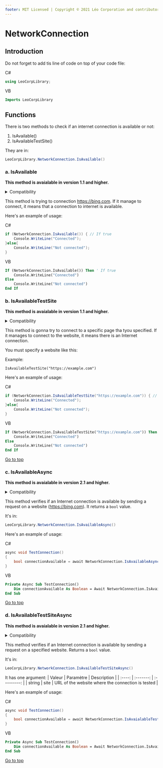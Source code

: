 ```yaml
---
footer: MIT Licensed | Copyright © 2021 Léo Corporation and contributors
---
```

# NetworkConnection
## Introduction
Do not forget to add tis line of code on top of your code file:

C#
~~~ cs
using LeoCorpLibrary;
~~~
VB
~~~ vb
Imports LeoCorpLibrary
~~~
## Functions
There is two methods to check if an internet connection is available or not:
1. IsAvailable()
2. IsAvailableTestSite()

They are in:
~~~ cs
LeoCorpLibrary.NetworkConnection.IsAvailable()
~~~
### a. IsAvailable
**This method is avaialable in version 1.1 and higher.**

<details>
<summary>Compatibility</summary>

| Framework | LeoCorpLibrary | LeoCorpLibrary.Core |
| :-------: | :------------: | :-----------------: |
| .NET 5 | ✔ | ✔ |
| .NET Core 3.1 | ✔ | ✔ |
| .NET Framework 4.7.2 | ✔ | ✔ |
| .NET Framework 4.5 | ❌ | ✔ |

</details>

This method is trying to connection https://bing.com. If it manage to connect, it means that a connection to internet is available. 

Here's an example of usage:

C#
~~~ cs
if (NetworkConnection.IsAvailable()) { // If true
    Console.WriteLine("Connected");
}else{
    Console.WriteLine("Not connected");
}
~~~
VB
~~~ vb
If (NetworkConnection.IsAvailable()) Then ' If true
    Console.WriteLine("Connected")
Else
    Console.WriteLine("Not connected")
End If
~~~
### b. IsAvailableTestSite
**This method is avaialable in version 1.1 and higher.**
<details>
<summary>Compatibility</summary>

| Framework | LeoCorpLibrary | LeoCorpLibrary.Core |
| :-------: | :------------: | :-----------------: |
| .NET 5 | ✔ | ✔ |
| .NET Core 3.1 | ✔ | ✔ |
| .NET Framework 4.7.2 | ✔ | ✔ |
| .NET Framework 4.5 | ❌ | ✔ |

</details>


This method is gonna try to connect to a specific page tha tyou specified. If it manages to connect to the website, it means there is an Internet connection. 

You must specify a website like this:

Example:

`IsAvailableTestSite("https://example.com")`

Here's an example of usage:

C#
~~~ cs
if (NetworkConnection.IsAvailableTestSite("https://example.com")) { // If true
    Console.WriteLine("Connected");
}else{
    Console.WriteLine("Not connected");
}
~~~
VB
~~~ vb
If (NetworkConnection.IsAvailableTestSite("https://example.com")) Then ' If true
    Console.WriteLine("Connected")
Else
    Console.WriteLine("Not connected")
End If
~~~
[Go to top](#networkconnection)
### c. IsAvailableAsync
**This method is avaialable in version 2.1 and higher.**

<details>
<summary>Compatibility</summary>

| Framework | LeoCorpLibrary | LeoCorpLibrary.Core |
| :-------: | :------------: | :-----------------: |
| .NET 5 | ✔ | ✔ |
| .NET Core 3.1 | ✔ | ✔ |
| .NET Framework 4.7.2 | ✔ | ✔ |
| .NET Framework 4.5 | ❌ | ✔ |

</details>

This method verifies if an Internet connection is available by sending a request on a website (https://bing.com). It returns a `bool` value.

It's in:
~~~ cs
LeoCorpLibrary.NetworkConnection.IsAvailableAsync()
~~~
Here's an example of usage:

C#
~~~ cs
async void TestConnection()
{
    bool connectionAvailable = await NetworkConnection.IsAvailableAsync();
}
~~~
VB
~~~ vb
Private Async Sub TestConnection()
    Dim connectionAvailable As Boolean = Await NetworkConnection.IsAvailableAsync()
End Sub
~~~
[Go to top](#networkconnection)
### d. IsAvailableTestSiteAsync
**This method is avaialable in version 2.1 and higher.**

<details>
<summary>Compatibility</summary>

| Framework | LeoCorpLibrary | LeoCorpLibrary.Core |
| :-------: | :------------: | :-----------------: |
| .NET 5 | ✔ | ✔ |
| .NET Core 3.1 | ✔ | ✔ |
| .NET Framework 4.7.2 | ✔ | ✔ |
| .NET Framework 4.5 | ❌ | ✔ |

</details>

This method verifies if an Internet connection is available by sending a request on a specified website. Returns a `bool` value.

It's in:
~~~ cs
LeoCorpLibrary.NetworkConnection.IsAvailableTestSiteAsync()
~~~
It has one argument:
| Valeur | Paramètre | Description |
| :----: | :-------: | :---------: |
| string | site | URL of the website where the connection is tested |

Here's an example of usage:

C#
~~~ cs
async void TestConnection()
{
    bool connectionAvailable = await NetworkConnection.IsAvaialableTestSiteAsync("https://leocorp.fr");
}
~~~
VB
~~~ vb
Private Async Sub TestConnection()
    Dim connectionAvailable As Boolean = Await NetworkConnection.IsAvailableTestSiteAsync("https://leocorp.fr")
End Sub
~~~
[Go to top](#networkconnection)
